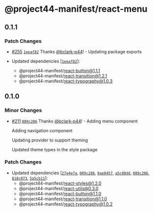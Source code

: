 # @project44-manifest/react-menu

## 0.1.1

### Patch Changes

- [#255](https://github.com/project44/manifest/pull/255)
  [`1eeaf82`](https://github.com/project44/manifest/commit/1eeaf82ec53c9e229c1dc91d9d88f2dcc6f8e391)
  Thanks [@bclark-p44](https://github.com/bclark-p44)! - Updating package exports

- Updated dependencies
  [[`1eeaf82`](https://github.com/project44/manifest/commit/1eeaf82ec53c9e229c1dc91d9d88f2dcc6f8e391)]:
  - @project44-manifest/react-button@1.1.1
  - @project44-manifest/react-transition@1.2.1
  - @project44-manifest/react-typography@1.0.3

## 0.1.0

### Minor Changes

- [#211](https://github.com/project44/manifest/pull/211)
  [`089c286`](https://github.com/project44/manifest/commit/089c286124c5895478cd51fa22646aa8493da8c2)
  Thanks [@bclark-p44](https://github.com/bclark-p44)! - Adding menu component

  Adding navigation component

  Updating provider to support theming

  Updated theme types in the style package

### Patch Changes

- Updated dependencies
  [[`27e4e7a`](https://github.com/project44/manifest/commit/27e4e7aa0c2f96300fde25f7f62d7f5b50bf329b),
  [`089c286`](https://github.com/project44/manifest/commit/089c286124c5895478cd51fa22646aa8493da8c2),
  [`8ae0457`](https://github.com/project44/manifest/commit/8ae04572bf3389d7ff2c655279b46786d5e04a38),
  [`a5c80dd`](https://github.com/project44/manifest/commit/a5c80dd546e8732907d00c3ca2e8dc4bb3488aca),
  [`089c286`](https://github.com/project44/manifest/commit/089c286124c5895478cd51fa22646aa8493da8c2),
  [`818c073`](https://github.com/project44/manifest/commit/818c0739a56553e405b6e5f8a9d2339e48b6b1ec),
  [`5a5cb11`](https://github.com/project44/manifest/commit/5a5cb110c69ef3abb44cb705eb816ec8ca04cf0b)]:
  - @project44-manifest/react-styles@1.2.0
  - @project44-manifest/react-utils@0.3.0
  - @project44-manifest/react-button@1.1.0
  - @project44-manifest/react-transition@1.1.0
  - @project44-manifest/react-typography@1.0.2
